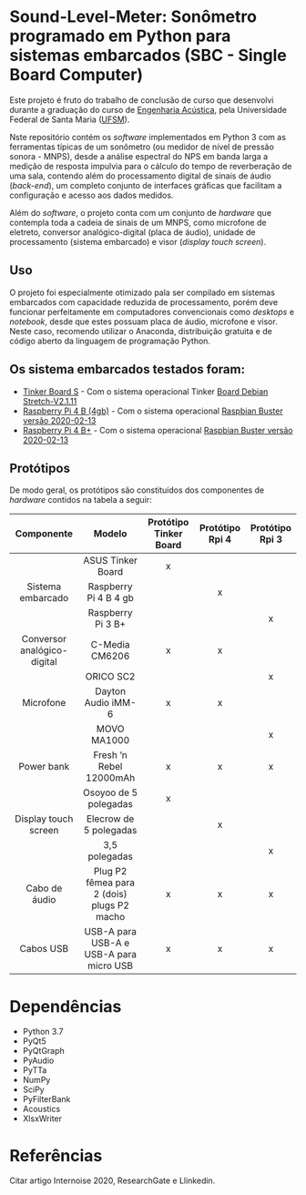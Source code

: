 # Sound-Level-Meter: Sonômetro programado em Python para sistemas embarcados (SBC - Single Board Computer)
Este projeto é fruto do trabalho de conclusão de curso que desenvolvi durante a graduação do curso de [Engenharia Acústica][EAC], pela Universidade Federal de Santa Maria ([UFSM][ufsmsite]). 

Nste repositório contém os *software* implementados em Python 3 com as ferramentas típicas de um sonômetro (ou medidor de nível de pressão sonora - MNPS), desde a análise espectral do NPS em banda larga a medição de resposta impulvia para o cálculo do tempo de reverberação de uma sala, contendo além do processamento digital de sinais de áudio (*back-end*), um completo conjunto de interfaces gráficas que facilitam a configuração e acesso aos dados medidos.

Além do *software*, o projeto conta com um conjunto de *hardware* que contempla toda a cadeia de sinais de um MNPS, como microfone de eletreto, conversor analógico-digital (placa de áudio), unidade de processamento (sistema embarcado) e visor (*display touch screen*).

## Uso
O projeto foi especialmente otimizado pala ser compilado em sistemas embarcados com capacidade reduzida de processamento, porém deve funcionar perfeitamente em computadores convencionais como *desktops* e *notebook*, desde que estes possuam placa de áudio, microfone e visor. Neste caso, recomendo utilizar o Anaconda, distribuição gratuita e de código aberto da linguagem de programação Python.

## Os sistema embarcados testados foram:
* [Tinker Board S][TinkerB] - Com o sistema operacional Tinker [Board Debian Stretch-V2.1.11][TinkerOS]
* [Raspberry Pi 4 B (4gb)][Rpi4] - Com o sistema operacional [Raspbian Buster versão 2020-02-13][Raspbian]
* [Raspberry Pi 4 B+][Rpi3] - Com o sistema operacional [Raspbian Buster versão 2020-02-13][Raspbian]


## Protótipos
De modo geral, os protótipos são constituídos dos componentes de *hardware* contidos na tabela a seguir:

|              Componente         |                       Modelo                   | Protótipo Tinker Board | Protótipo Rpi 4 | Protótipo Rpi 3    |
|:-------------------------------:|:----------------------------------------------:|:----------------------:|:---------------:|:------------------:|
|                                 |     ASUS Tinker Board                          |              x         |                 |                    |
|        Sistema embarcado        |     Raspberry Pi 4 B 4 gb                      |                        |          x      |                    |
|                                 |     Raspberry Pi 3 B+                          |                        |                 |          x         |
|     Conversor analógico-digital |     C-Media CM6206                             |              x         |          x      |                    |
|                                 |     ORICO SC2                                  |                        |                 |          x         |
|     Microfone                   |     Dayton Audio iMM-6                         |              x         |          x      |                    |
|                                 |     MOVO MA1000                                |                        |                 |          x         |
|     Power bank                  |     Fresh ’n Rebel 12000mAh                    |              x         |          x      |          x         |
|                                 |     Osoyoo de 5 polegadas                      |              x         |                 |                    |
|     Display touch screen        |     Elecrow de 5 polegadas                     |                        |          x      |                    |
|                                 |     3,5 polegadas                              |                        |                 |          x         |
|     Cabo de áudio               |     Plug P2 fêmea para 2 (dois) plugs P2 macho |              x         |          x      |          x         |
|     Cabos USB                   |     USB-A para USB-A e USB-A para micro USB    |              x         |          x      |          x         |


# Dependências
- Python 3.7
- PyQt5
- PyQtGraph
- PyAudio
- PyTTa
- NumPy
- SciPy
- PyFilterBank
- Acoustics
- XlsxWriter

# Referências
Citar artigo Internoise 2020, ResearchGate e Llinkedin.


[EAC]: <https://www.eac.ufsm.br/>
[ufsmsite]: <https://www.ufsm.br/>
[TinkerB]: <https://www.asus.com/Single-Board-Computer/Tinker-Board-S/#tinker-board-chart>
[TinkerOS]: <https://www.asus.com/Single-Board-Computer/Tinker-Board-S/HelpDesk_Download/>
[Rpi4]: <https://www.raspberrypi.org/products/raspberry-pi-4-model-b/>
[Rpi3]: <https://www.raspberrypi.org/products/raspberry-pi-3-model-b-plus/>
[Raspbian]: <https://www.raspberrypi.org/downloads/raspberry-pi-os/>
